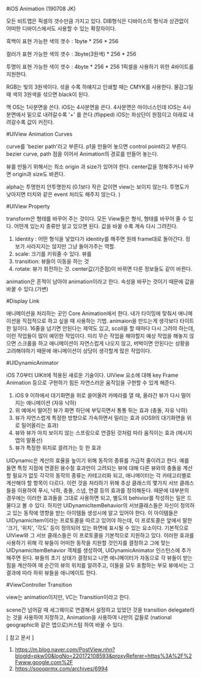 #iOS Animation (190708 JK)

모든 비트맵은 픽셀의 갯수만큼 가지고 있다.
DIB형식은 디바이스의 형식과 상관없이 어떠한 디바이스에서도 사용할 수 있는 확장자이다.

흑백이 표현 가능한 색의 갯수 : 1byte * 256 * 256 

컬러가 표현 가능한 색의 갯수 : 3byte(3원색) * 256 * 256 

투명이 표현 가능한 색이 갯수 : 4byte * 256 * 256 
1픽셀을 사용하기 위한 4바이트를 지원한다.


RGB는 빛의 3원색이다. 섞을 수록 하얘지고
인쇄할 때는 CMYK를 사용한다. 물감그릴 때 색의 3원색을 섞으면 black이 된다.

맥 OS는 1사분면을 쓴다.
iOS는 4사분면을 쓴다. 4사분면은 마이너스인데 IOS는 4사분면에서 밑으로 내려갈수록 '+' 를 쓴다.(flipped) 
iOS는 좌상단이 원점이고 아래로 내려갈수록 값이 커진다.

#UIView Animation Curves

curve를 'bezier path'라고 부른다.
p1을 만들어 놓으면 control point라고 부른다.
bezier curve, path 점을 이어서 Animation의 경로를 만들어 놓는다. 

뷰를 만들기 위해서는 최소 origin 과 size가 있어야 한다.
center값을 정해주거나 바꾸면 origin과 size도 바뀐다.

alpha는 투명한지 안투명한지 (0.1보다 작은 값이면 view는 보이지 않는다. 투명도가 낮아지면 터치와 같은 event 처리도 해주지 않는다. )


#UIView Property

transform은 형태를 바꾸어 주는 것이다. 
모든 View들은 형식, 형태를 바꾸어 줄 수 있다.
어떤게 있는지 종류만 알고 있으면 된다. 값을 바꿀 수록 계속 다시 그려진다.
1. Identity : 어떤 형식을 넣었다가 identity를 해주면 원래 frame대로 돌아간다. 정보가 사라지지는 않지만 그냥 돌아가주는 역할.
2. scale: 크기를 키워줄 수 있다. 뷰를 
3. transition: 뷰들이 이동을 하는 것
4. rotate: 뷰가 회전하는 것.
center값(기준점)이 바뀌면 다른 정보들도 같이 바뀐다.


animation은 흔적이 남아야 animation이라고 한다. 속성을 바꾸는 것이기 때문에
값을 바꿀 수 있다.(가변)

#Display Link

애니메이션을 처리하는 곳인 Core Animation에서 한다.
내가 타이밍에 맞춰서 애니메이션을 직접적으로 하고 싶을 때 사용하는 기법.
animaion을 만드는게 생각보다 타이트한 일이다. 16줄을 넘기면 안된다는 제약도 있고, scoll을 할 때마다 다시 그려야 하는데, 이런 작업들이 많이 예민한 작업이다.
미리 무슨 작업을 해야할지 예상 작업을 해놓지 않으면 스크롤을 하고 애니메이션이 자연스럽게 나오지 않고, 버벅이면 안된다는 상황을 고려해야하기 때문에 애니메이션이 상당이 생각할게 많은 작업이다. 

#UIDynamicAnimator 

iOS 7.0부터 UIKit에 적용된 새로운 기술이다. 
UIView 요소에 대해 key Frame Animation 등으로 구현하기 힘든 자연스러운 움직임을 구현할 수 있게 해준다.
1. iOS 9 이하에서 대기화면을 위로 쓸어올려 카메라를 열 때, 올라간 뷰가 다시 떨어지는 애니메이션 (자유 낙하)
2. 위 예에서 떨어진 뷰가 화면 하단에 부딪히면서 통통 튀는 효과 (충돌, 자유 낙하)
3. 뷰가 자연스럽게 특정한 방향으로 가속하면서 밀리는 효과 (iOS9의 대기화면을 위로 밀어올리는 효과)
4. 뷰와 뷰가 마치 보이지 않는 스프링으로 연결된 것처럼 따라 움직이는 효과 (메시지 앱의 말풍선)
5. 뷰가 특정한 위치로 끌려가는 듯 한 효과

UIDynamic은 계산의 효율을 높이기 위해 동작의 종류를 가급적 줄이려고 한다. 예를 들면 특정 지점에 연결된 용수철 효과만이 고려되는 뷰에 대해 다른 뷰와의 충돌을 계산할 필요가 없듯 각각의 동작의 종류는 카테고리화 되고, 애니메이터는 각 카테고리별로 계산해야 할 항목이 다르다. 이런 것을 처리하기 위해 추상 클래스의 몇가지 서브 클래스들을 이용하여 푸시, 낙하, 충돌, 스냅, 연결 등의 효과를 정의해둔다. 때문에 대부분의 경우에는 이러한 효과들을 그대로 사용하면 되고, 별도의 behivior를 작성하는 일은 드물다고 볼 수 있다. 
하지만 UIDynamicItemBehavior의 서브클래스들은 자신이 정의하고 있는 동작에 영향을 받는 아이템들 생성시에 알고 있어야 한다. 이 아이템들은 UIDynamicItem이라는 프로토콜을 따르고 있어야 하는데, 이 프로토콜은 앞에서 말한 '크기, '위치', '각도' 등이 정의되어 있는 화면에 표시될 수 있는 요소이다. 기본적으로 UIView와 그 서브 클래스들은 이 프로토콜을 기본적으로 지원하고 있다. 이러한 효과를 사용하기 위해 각 뷰들이 어떠한 동작을 지원할 것인지를 결정하고 그에 맞는 UIDynamicItemBehavior 객체를 생성하여, UIDynamicAnimator 인스턴스에 추가해주면 된다. 
뷰들의 초기 상태가 결정되고 나면 애니메이터가 자동으로 각 뷰들이 받는 힘을 계산하여 매 순간의 뷰의 위치를 알려주고, 이들을 모두 포함하는 부모 뷰에서는 그 결과에 따라 하위 뷰들을 애니메이트 한다.

#ViewController Transition 

view는 animation이지만, VC는 Transition이라고 한다.

scene간 넘어갈 때 세그웨이로 연결해서 설정하고 있었던 것을 transition delegate라는 것을 사용하여 지정하고, Animation을 사용하여 나만의 값들로 (national geographic와 같은 앱으로)커스텀 하여 바꿀 수 있다.


[ 참고 문서 ]
1. https://m.blog.naver.com/PostView.nhn?blogId=pkw00&logNo=220172108593&proxyReferer=https%3A%2F%2Fwww.google.com%2F
2. https://soooprmx.com/archives/6994